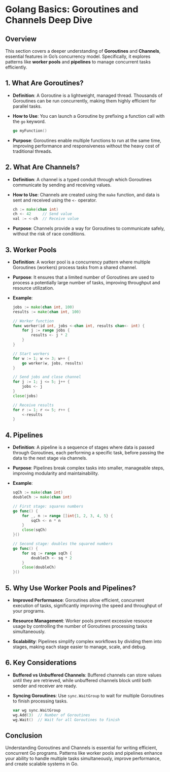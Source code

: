 # Golang Basics: Goroutines and Channels Deep Dive

## Overview

This section covers a deeper understanding of **Goroutines** and **Channels**, essential features in Go’s concurrency model. Specifically, it explores patterns like **worker pools** and **pipelines** to manage concurrent tasks efficiently.

## 1. What Are Goroutines?

- **Definition**: A Goroutine is a lightweight, managed thread. Thousands of Goroutines can be run concurrently, making them highly efficient for parallel tasks.

- **How to Use**: You can launch a Goroutine by prefixing a function call with the `go` keyword.
    ```go
    go myFunction()
    ```

- **Purpose**: Goroutines enable multiple functions to run at the same time, improving performance and responsiveness without the heavy cost of traditional threads.

## 2. What Are Channels?

- **Definition**: A channel is a typed conduit through which Goroutines communicate by sending and receiving values.

- **How to Use**: Channels are created using the `make` function, and data is sent and received using the `<-` operator.
    ```go
    ch := make(chan int)
    ch <- 42     // Send value
    val := <-ch  // Receive value
    ```

- **Purpose**: Channels provide a way for Goroutines to communicate safely, without the risk of race conditions.

## 3. Worker Pools

- **Definition**: A worker pool is a concurrency pattern where multiple Goroutines (workers) process tasks from a shared channel.

- **Purpose**: It ensures that a limited number of Goroutines are used to process a potentially large number of tasks, improving throughput and resource utilization.

- **Example**:
    ```go
    jobs := make(chan int, 100)
    results := make(chan int, 100)

    // Worker function
    func worker(id int, jobs <-chan int, results chan<- int) {
        for j := range jobs {
            results <- j * 2
        }
    }

    // Start workers
    for w := 1; w <= 3; w++ {
        go worker(w, jobs, results)
    }

    // Send jobs and close channel
    for j := 1; j <= 5; j++ {
        jobs <- j
    }
    close(jobs)

    // Receive results
    for r := 1; r <= 5; r++ {
        <-results
    }
    ```

## 4. Pipelines

- **Definition**: A pipeline is a sequence of stages where data is passed through Goroutines, each performing a specific task, before passing the data to the next stage via channels.

- **Purpose**: Pipelines break complex tasks into smaller, manageable steps, improving modularity and maintainability.

- **Example**:
    ```go
    sqCh := make(chan int)
    doubleCh := make(chan int)

    // First stage: squares numbers
    go func() {
        for _, n := range []int{1, 2, 3, 4, 5} {
            sqCh <- n * n
        }
        close(sqCh)
    }()

    // Second stage: doubles the squared numbers
    go func() {
        for sq := range sqCh {
            doubleCh <- sq * 2
        }
        close(doubleCh)
    }()
    ```

## 5. Why Use Worker Pools and Pipelines?

- **Improved Performance**: Goroutines allow efficient, concurrent execution of tasks, significantly improving the speed and throughput of your programs.

- **Resource Management**: Worker pools prevent excessive resource usage by controlling the number of Goroutines processing tasks simultaneously.

- **Scalability**: Pipelines simplify complex workflows by dividing them into stages, making each stage easier to manage, scale, and debug.

## 6. Key Considerations

- **Buffered vs Unbuffered Channels**: Buffered channels can store values until they are retrieved, while unbuffered channels block until both sender and receiver are ready.

- **Syncing Goroutines**: Use `sync.WaitGroup` to wait for multiple Goroutines to finish processing tasks.
    ```go
    var wg sync.WaitGroup
    wg.Add(3)  // Number of Goroutines
    wg.Wait()  // Wait for all Goroutines to finish
    ```

## Conclusion

Understanding Goroutines and Channels is essential for writing efficient, concurrent Go programs. Patterns like worker pools and pipelines enhance your ability to handle multiple tasks simultaneously, improve performance, and create scalable systems in Go.